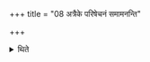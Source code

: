 +++
title = "08 अत्रैके परिषेचनं समामनन्ति"

+++

<details><summary>थिते</summary>

अत्रैके परिषेचनं समामनन्ति ८
</details>

